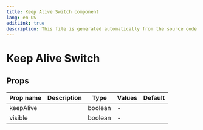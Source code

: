 ```yaml
---
title: Keep Alive Switch component
lang: en-US
editLink: true
description: This file is generated automatically from the source code. Changes made here will be lost.
---
```


# Keep Alive Switch

<!--@include: ./keepAliveSwitch.doc.md-->

## Props

| Prop name | Description | Type    | Values | Default |
| --------- | ----------- | ------- | ------ | ------- |
| keepAlive |             | boolean | -      |         |
| visible   |             | boolean | -      |         |
